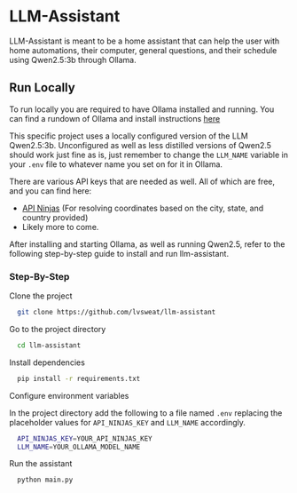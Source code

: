 
# LLM-Assistant

LLM-Assistant is meant to be a home assistant that can help the user with home automations, their computer, general questions, and their schedule using Qwen2.5:3b through Ollama.

## Run Locally

To run locally you are required to have Ollama installed and running. You can find a rundown of Ollama and install instructions [here](https://github.com/ollama/ollama)

This specific project uses a locally configured version of the LLM Qwen2.5:3b. Unconfigured as well as less distilled versions of Qwen2.5 should work just fine as is, just remember to change the ```LLM_NAME``` variable in your ```.env``` file to whatever name you set on for it in Ollama.

There are various API keys that are needed as well. All of which are free, and you can find here:

- [API Ninjas](https://www.api-ninjas.com/) (For resolving coordinates based on the city, state, and country provided)
- Likely more to come.


After installing and starting Ollama, as well as running Qwen2.5, refer to the following step-by-step guide to install and run llm-assistant.

### Step-By-Step

Clone the project
```bash
  git clone https://github.com/lvsweat/llm-assistant
```

Go to the project directory

```bash
  cd llm-assistant
```

Install dependencies

```bash
  pip install -r requirements.txt
```

Configure environment variables

In the project directory add the following to a file named ```.env``` replacing the placeholder values for ```API_NINJAS_KEY``` and ```LLM_NAME``` accordingly.
```bash
  API_NINJAS_KEY=YOUR_API_NINJAS_KEY
  LLM_NAME=YOUR_OLLAMA_MODEL_NAME
```

Run the assistant

```bash
  python main.py
```